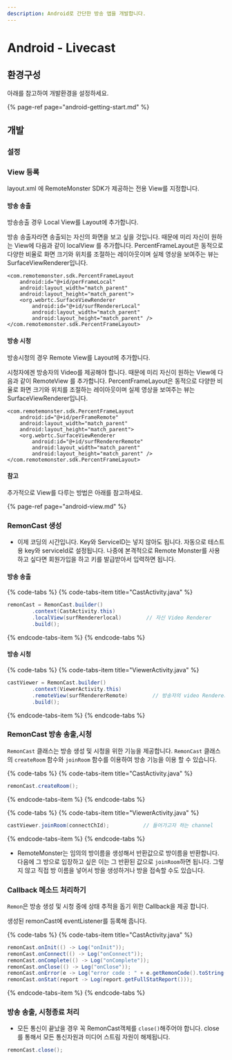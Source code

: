 ```yaml
---
description: Android로 간단한 방송 앱을 개발합니다.
---
```


# Android - Livecast

## 환경구성

아래를 참고하여 개발환경을 설정하세요.

{% page-ref page="android-getting-start.md" %}

## 개발

### 설정



### View 등록

layout.xml 에 RemoteMonster SDK가 제공하는 전용 View를 지정합니다. 

#### 방송 송출

방송송출 경우 Local View를 Layout에 추가합니다.

방송 송출자라면 송출되는 자신의 화면을 보고 싶을 것입니다. 때문에 미리 자신이 원하는 View에 다음과 같이 localView 를 추가합니다. PercentFrameLayout은 동적으로 다양한 비율로 화면 크기와 위치를 조절하는 레이아웃이며 실제 영상을 보여주는 뷰는 SurfaceViewRenderer입니다.

```markup
<com.remotemonster.sdk.PercentFrameLayout
    android:id="@+id/perFrameLocal"
    android:layout_width="match_parent"
    android:layout_height="match_parent">
    <org.webrtc.SurfaceViewRenderer
        android:id="@+id/surfRendererLocal"
        android:layout_width="match_parent"
        android:layout_height="match_parent" />
</com.remotemonster.sdk.PercentFrameLayout> 
```

#### 방송 시청

방송시청의 경우 Remote View를 Layout에 추가합니다.

시청자에겐 방송자의 Video를 제공해야 합니다. 때문에 미리 자신이 원하는 View에 다음과 같이 RemoteView 를 추가합니다. PercentFrameLayout은 동적으로 다양한 비율로 화면 크기와 위치를 조절하는 레이아웃이며 실제 영상을 보여주는 뷰는 SurfaceViewRenderer입니다.

```markup
<com.remotemonster.sdk.PercentFrameLayout
    android:id="@+id/perFrameRemote"
    android:layout_width="match_parent"
    android:layout_height="match_parent">
    <org.webrtc.SurfaceViewRenderer
        android:id="@+id/surfRendererRemote"
        android:layout_width="match_parent"
        android:layout_height="match_parent" />
</com.remotemonster.sdk.PercentFrameLayout>
```

#### 참고

추가적으로 View를 다루는 방법은 아래를 참고하세요.

{% page-ref page="android-view.md" %}

### RemonCast 생성

* 이제 코딩의 시간입니다. Key와 ServiceID는 넣지 않아도 됩니다. 자동으로 테스트용 key와 serviceId로 설정됩니다. 나중에 본격적으로 Remote Monster를 사용하고 싶다면 회원가입을 하고 키를 발급받아서 입력하면 됩니다.

#### 방송 송출

{% code-tabs %}
{% code-tabs-item title="CastActivity.java" %}
```java
remonCast = RemonCast.builder()
        .context(CastActivity.this)
        .localView(surfRendererlocal)        // 자신 Video Renderer
        .build();
```
{% endcode-tabs-item %}
{% endcode-tabs %}

#### 방송 시청

{% code-tabs %}
{% code-tabs-item title="ViewerActivity.java" %}
```java
castViewer = RemonCast.builder()
        .context(ViewerActivity.this)
        .remoteView(surfRendererRemote)        // 방송자의 video Renderer
        .build();
```
{% endcode-tabs-item %}
{% endcode-tabs %}

### RemonCast 방송 송출,시청

`RemonCast` 클래스는 방송 생성 및 시청을 위한 기능을 제공합니다. `RemonCast` 클래스의 `createRoom` 함수와 `joinRoom` 함수를 이용하여 방송 기능을 이용 할 수 있습니다. 

{% code-tabs %}
{% code-tabs-item title="CastActivity.java" %}
```java
remonCast.createRoom();       
```
{% endcode-tabs-item %}
{% endcode-tabs %}

{% code-tabs %}
{% code-tabs-item title="ViewerActivity.java" %}
```java
castViewer.joinRoom(connectChId);           // 들어가고자 하는 channel
```
{% endcode-tabs-item %}
{% endcode-tabs %}

*  RemoteMonster는 임의의 방이름을 생성해서 반환값으로 방이름을 반환합니다. 다음에 그 방으로 입장하고 싶은 이는 그 반환된 값으로 `joinRoom`하면 됩니다. 그렇지 않고 직접 방 이름을 넣어서 방을 생성하거나 방을 접속할 수도 있습니다.



### 

### Callback 메소드 처리하기

`Remon`은 방송 생성 및 시청 중에 상태 추적을 돕기 위한  Callback을 제공 합니다.

생성된 remonCast에 eventListener를 등록해 줍니다.

{% code-tabs %}
{% code-tabs-item title="CastActivity.java" %}
```java
remonCast.onInit(() -> Log("onInit"));
remonCast.onConnect(() -> Log("onConnect"));
remonCast.onComplete(() -> Log("onComplete"));
remonCast.onClose(() -> Log("onClose"));
remonCast.onError(e -> Log("error code : " + e.getRemonCode().toString()));
remonCast.onStat(report -> Log(report.getFullStatReport()));
```
{% endcode-tabs-item %}
{% endcode-tabs %}



### 방송 송출, 시청종료 처리

* 모든 통신이 끝났을 경우 꼭 RemonCast객체를 `close()`해주어야 합니다. close를 통해서 모든 통신자원과 미디어 스트림 자원이 해제됩니다.

```java
remonCast.close();
```

